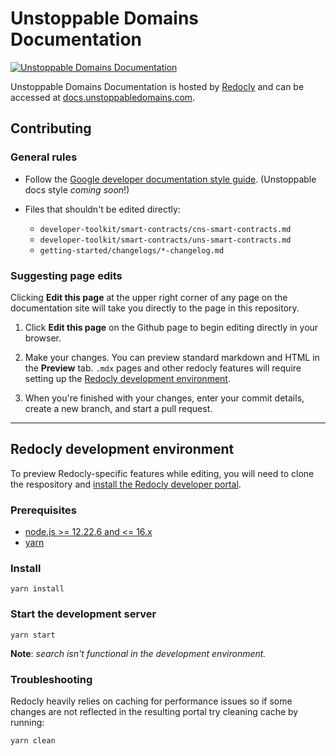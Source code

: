 # Unstoppable Domains Documentation

[![Unstoppable Domains Documentation](https://img.shields.io/badge/docs-unstoppabledomains.com-blue)](https://docs.unstoppabledomains.com/)

Unstoppable Domains Documentation is hosted by [Redocly](https://www.redocly.com/) and can be accessed at
[docs.unstoppabledomains.com](https://docs.unstoppabledomains.com/).

## Contributing

### General rules

- Follow the [Google developer documentation style guide](https://developers.google.com/style). (Unstoppable docs style _coming soon_!)

- Files that shouldn't be edited directly:
  - `developer-toolkit/smart-contracts/cns-smart-contracts.md`
  - `developer-toolkit/smart-contracts/uns-smart-contracts.md`
  - `getting-started/changelogs/*-changelog.md`

### Suggesting page edits

Clicking **Edit this page** at the upper right corner of any page on the documentation site will take you directly to the page in this repository.

1. Click **Edit this page** on the Github page to begin editing directly in your browser.

2. Make your changes. You can preview standard markdown and HTML in the **Preview** tab. `.mdx` pages and other redocly features will require setting up the [Redocly development environment](#redocly-development-environment).

3. When you're finished with your changes, enter your commit details, create a new branch, and start a pull request.

---

## Redocly development environment

To preview Redocly-specific features while editing, you will need to clone the respository and [install the Redocly developer portal](https://redocly.com/docs/developer-portal/installation/).

### Prerequisites

- [node.js >= 12.22.6 and <= 16.x](https://nodejs.org/en/)
- [yarn](https://yarnpkg.com/en/)

### Install

    yarn install

### Start the development server

    yarn start

**Note**: _search isn't functional in the development environment._

### Troubleshooting

Redocly heavily relies on caching for performance issues so if some changes are not reflected in the resulting portal try cleaning cache by running:

    yarn clean

